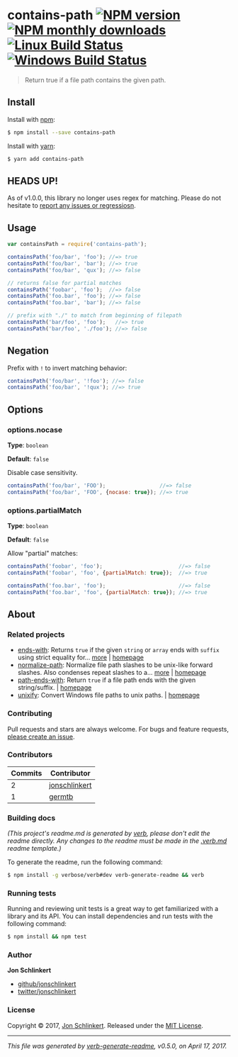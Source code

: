 # contains-path [![NPM version](https://img.shields.io/npm/v/contains-path.svg?style=flat)](https://www.npmjs.com/package/contains-path) [![NPM monthly downloads](https://img.shields.io/npm/dm/contains-path.svg?style=flat)](https://npmjs.org/package/contains-path) [![Linux Build Status](https://img.shields.io/travis/jonschlinkert/contains-path.svg?style=flat&label=Travis)](https://travis-ci.org/jonschlinkert/contains-path) [![Windows Build Status](https://img.shields.io/appveyor/ci/jonschlinkert/contains-path.svg?style=flat&label=AppVeyor)](https://ci.appveyor.com/project/jonschlinkert/contains-path)

> Return true if a file path contains the given path.

## Install

Install with [npm](https://www.npmjs.com/):

```sh
$ npm install --save contains-path
```

Install with [yarn](https://yarnpkg.com):

```sh
$ yarn add contains-path
```

## HEADS UP!

As of v1.0.0, this library no longer uses regex for matching. Please do not hesitate to [report any issues or regressiosn](../../issues/new).

## Usage

```js
var containsPath = require('contains-path');

containsPath('foo/bar', 'foo'); //=> true
containsPath('foo/bar', 'bar'); //=> true
containsPath('foo/bar', 'qux'); //=> false

// returns false for partial matches
containsPath('foobar', 'foo');  //=> false
containsPath('foo.bar', 'foo'); //=> false
containsPath('foo.bar', 'bar'); //=> false

// prefix with "./" to match from beginning of filepath
containsPath('bar/foo', 'foo');   //=> true
containsPath('bar/foo', './foo'); //=> false
```

## Negation

Prefix with `!` to invert matching behavior:

```js
containsPath('foo/bar', '!foo'); //=> false
containsPath('foo/bar', '!qux'); //=> true
```

## Options

### options.nocase

**Type**: `boolean`

**Default**: `false`

Disable case sensitivity.

```js
containsPath('foo/bar', 'FOO');                 //=> false
containsPath('foo/bar', 'FOO', {nocase: true}); //=> true
```

### options.partialMatch

**Type**: `boolean`

**Default**: `false`

Allow "partial" matches:

```js
containsPath('foobar', 'foo');                        //=> false                 
containsPath('foobar', 'foo', {partialMatch: true});  //=> true 

containsPath('foo.bar', 'foo');                       //=> false                 
containsPath('foo.bar', 'foo', {partialMatch: true}); //=> true 
```

## About

### Related projects

* [ends-with](https://www.npmjs.com/package/ends-with): Returns `true` if the given `string` or `array` ends with `suffix` using strict equality for… [more](https://github.com/jonschlinkert/ends-with) | [homepage](https://github.com/jonschlinkert/ends-with "Returns `true` if the given `string` or `array` ends with `suffix` using strict equality for comparisons.")
* [normalize-path](https://www.npmjs.com/package/normalize-path): Normalize file path slashes to be unix-like forward slashes. Also condenses repeat slashes to a… [more](https://github.com/jonschlinkert/normalize-path) | [homepage](https://github.com/jonschlinkert/normalize-path "Normalize file path slashes to be unix-like forward slashes. Also condenses repeat slashes to a single slash and removes and trailing slashes unless disabled.")
* [path-ends-with](https://www.npmjs.com/package/path-ends-with): Return `true` if a file path ends with the given string/suffix. | [homepage](https://github.com/jonschlinkert/path-ends-with "Return `true` if a file path ends with the given string/suffix.")
* [unixify](https://www.npmjs.com/package/unixify): Convert Windows file paths to unix paths. | [homepage](https://github.com/jonschlinkert/unixify "Convert Windows file paths to unix paths.")

### Contributing

Pull requests and stars are always welcome. For bugs and feature requests, [please create an issue](../../issues/new).

### Contributors

| **Commits** | **Contributor** | 
| --- | --- |
| 2 | [jonschlinkert](https://github.com/jonschlinkert) |
| 1 | [germtb](https://github.com/germtb) |

### Building docs

_(This project's readme.md is generated by [verb](https://github.com/verbose/verb-generate-readme), please don't edit the readme directly. Any changes to the readme must be made in the [.verb.md](.verb.md) readme template.)_

To generate the readme, run the following command:

```sh
$ npm install -g verbose/verb#dev verb-generate-readme && verb
```

### Running tests

Running and reviewing unit tests is a great way to get familiarized with a library and its API. You can install dependencies and run tests with the following command:

```sh
$ npm install && npm test
```

### Author

**Jon Schlinkert**

* [github/jonschlinkert](https://github.com/jonschlinkert)
* [twitter/jonschlinkert](https://twitter.com/jonschlinkert)

### License

Copyright © 2017, [Jon Schlinkert](https://github.com/jonschlinkert).
Released under the [MIT License](LICENSE).

***

_This file was generated by [verb-generate-readme](https://github.com/verbose/verb-generate-readme), v0.5.0, on April 17, 2017._